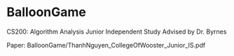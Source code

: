 # BalloonGame
CS200: Algorithm Analysis
Junior Independent Study 
Advised by Dr. Byrnes

Paper: BalloonGame/ThanhNguyen_CollegeOfWooster_Junior_IS.pdf
